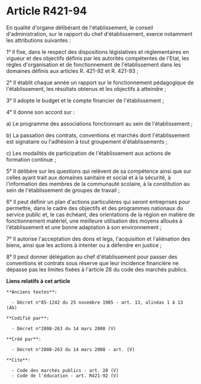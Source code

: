 # Article R421-94

En qualité d'organe délibérant de l'établissement, le conseil d'administration, sur le rapport du chef d'établissement,
exerce notamment les attributions suivantes : 

1° Il fixe, dans le respect des dispositions législatives et réglementaires en vigueur et des objectifs définis par les
autorités compétentes de l'Etat, les règles d'organisation et de fonctionnement de l'établissement dans les domaines définis
aux articles R. 421-92 et R. 421-93 ; 

2° Il établit chaque année un rapport sur le fonctionnement pédagogique de l'établissement, les résultats obtenus et les
objectifs à atteindre ; 

3° Il adopte le budget et le compte financier de l'établissement ; 

4° Il donne son accord sur : 

a) Le programme des associations fonctionnant au sein de l'établissement ; 

b) La passation des contrats, conventions et marchés dont l'établissement est signataire ou l'adhésion à tout groupement
d'établissements ; 

c) Les modalités de participation de l'établissement aux actions de formation continue ; 

5° Il délibère sur les questions qui relèvent de sa compétence ainsi que sur celles ayant trait aux domaines sanitaire et
social et à la sécurité, à l'information des membres de la communauté scolaire, à la constitution au sein de l'établissement
de groupes de travail ; 

6° Il peut définir un plan d'actions particulières qui seront entreprises pour permettre, dans le cadre des objectifs et des
programmes nationaux du service public et, le cas échéant, des orientations de la région en matière de fonctionnement
matériel, une meilleure utilisation des moyens alloués à l'établissement et une bonne adaptation à son environnement ; 

7° Il autorise l'acceptation des dons et legs, l'acquisition et l'aliénation des biens, ainsi que les actions à intenter ou à
défendre en justice ; 

8° Il peut donner délégation au chef d'établissement pour passer des conventions et contrats sous réserve que leur incidence
financière ne dépasse pas les limites fixées à l'article 28 du code des marchés publics.

**Liens relatifs à cet article**

	**Anciens textes**:

	  - Décret n°85-1242 du 25 novembre 1985 - art. 13, alinéas 1 à 13 (Ab)

	**Codifié par**:

	  - Décret n°2008-263 du 14 mars 2008 (V)

	**Créé par**:

	  - Décret n°2008-263 du 14 mars 2008 - art. (V)

	**Cite**:

	  - Code des marchés publics - art. 28 (V)
	  - Code de l'éducation - art. R421-92 (V)
